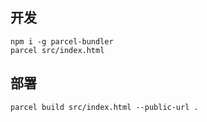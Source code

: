 ## 开发

```
npm i -g parcel-bundler
parcel src/index.html
```

## 部署

```
parcel build src/index.html --public-url .
```
